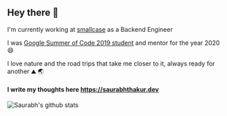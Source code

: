 ## Hey there 👋

I'm currently working at [smallcase](https://smallcase.com) as a Backend Engineer

I was [Google Summer of Code 2019 student](https://summerofcode.withgoogle.com/archive/2019/projects/5362213500485632/
) and mentor for the year 2020 😄

I love nature and the road trips that take me closer to it, always ready for another ⛰ 🌏

#### I write my thoughts here https://saurabhthakur.dev

![Saurabh's github stats](https://github-readme-stats.vercel.app/api?username=thakursaurabh1998)
